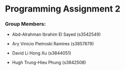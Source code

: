 # Programming Assignment 2 
### Group Members:

- Abd-Alrahman Ibrahim El Sayed (s3542549)

- Ary Vinicio Pietroski Ramires (s3857679)

- David Li Hong Xu (s3844051)

- Hugh Trung-Hieu Phung (s3842508)